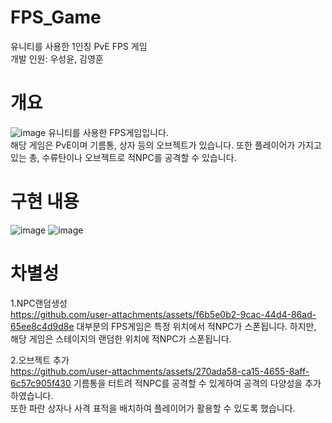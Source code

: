 # FPS_Game
유니티를 사용한 1인칭 PvE FPS 게임   
개발 인원: 우성윤, 김영훈   

# 개요
![image](https://github.com/user-attachments/assets/ce7f6e8f-4224-446e-9522-cfa9f6ddb8dd)
유니티를 사용한 FPS게임입니다.   
해당 게임은 PvE이며 기름통, 상자 등의 오브젝트가 있습니다. 또한 플레이어가 가지고 있는 총, 수류탄이나 오브젝트로 적NPC를 공격할 수 있습니다.

# 구현 내용
![image](https://github.com/user-attachments/assets/dcc5e3c7-4588-42e3-87d1-26a98e854df0)
![image](https://github.com/user-attachments/assets/6552b338-d0e4-48f6-a510-fa147dae3b74)

# 차별성
1.NPC랜덤생성   
https://github.com/user-attachments/assets/f6b5e0b2-9cac-44d4-86ad-65ee8c4d9d8e
대부분의 FPS게임은 특정 위치에서 적NPC가 스폰됩니다. 하지만, 해당 게임은 스테이지의 랜덤한 위치에 적NPC가 스폰됩니다.   
   
2.오브젝트 추가   
https://github.com/user-attachments/assets/270ada58-ca15-4655-8aff-6c57c905f430
기름통을 터트려 적NPC를 공격할 수 있게하여 공격의 다양성을 추가하였습니다.   
또한 파란 상자나 사격 표적을 배치하여 플레이어가 활용할 수 있도록 했습니다.
